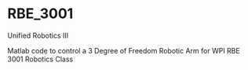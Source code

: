 # RBE_3001
Unified Robotics III 

Matlab code to control a 3 Degree of Freedom Robotic Arm for WPI RBE 3001 Robotics Class
